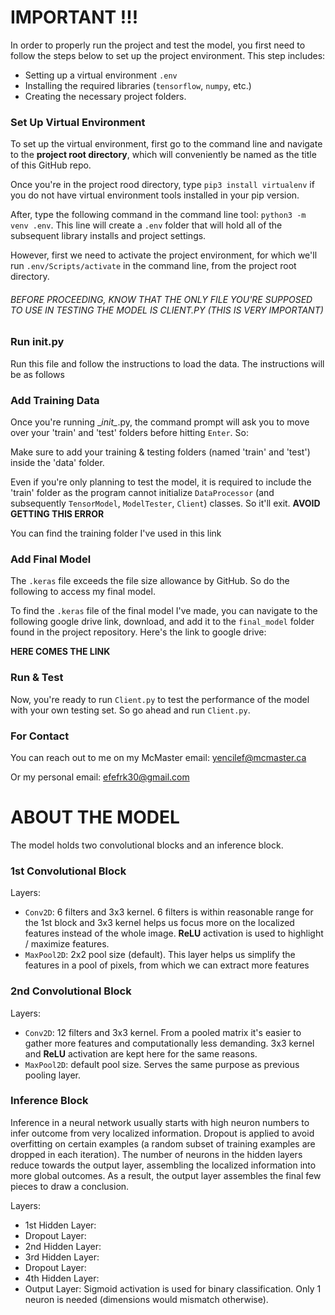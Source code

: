 IMPORTANT !!!
=============
In order to properly run the project and test the model, you first need to follow the steps below to set up the project environment. This step includes:

- Setting up a virtual environment `.env`
- Installing the required libraries (`tensorflow`, `numpy`, etc.)
- Creating the necessary project folders.

### Set Up Virtual Environment
To set up the virtual environment, first go to the command line and navigate to the **project root directory**, which will conveniently be named as the title of this GitHub repo.

Once you're in the project rood directory, type `pip3 install virtualenv` if you do not have virtual environment tools installed in your pip version. 

After, type the following command in the command line tool: `python3 -m venv .env`. This line will create a `.env` folder that will hold all of the subsequent library installs and project settings.

However, first we need to activate the project environment, for which we'll run `.env/Scripts/activate` in the command line, from the project root directory.

###### BEFORE PROCEEDING, KNOW THAT THE ONLY FILE YOU'RE SUPPOSED TO USE IN TESTING THE MODEL IS CLIENT.PY (THIS IS VERY IMPORTANT)

### Run __init__.py

Run this file and follow the instructions to load the data. The instructions will be as follows

### Add Training Data

Once you're running \__init\__.py, the command prompt will ask you to move over your 'train' and 'test' folders before hitting `Enter`. So:

Make sure to add your training & testing folders (named 'train' and 'test') inside the 'data' folder.

Even if you're only planning to test the model, it is required to include the 'train' folder as the program cannot initialize `DataProcessor` (and subsequently `TensorModel`, `ModelTester`, `Client`) classes. So it'll exit. **AVOID GETTING THIS ERROR**

You can find the training folder I've used in this link

### Add Final Model

The `.keras` file exceeds the file size allowance by GitHub. So do the following to access my final model.

To find the `.keras` file of the final model I've made, you can navigate to the following google drive link, download, and add it to the `final_model` folder found in the project repository. Here's the link to google drive:

**HERE COMES THE LINK**

### Run & Test

Now, you're ready to run `Client.py` to test the performance of the model with your own testing set. So go ahead and run `Client.py`.

### For Contact
You can reach out to me on my McMaster email: yencilef@mcmaster.ca

Or my personal email: efefrk30@gmail.com

ABOUT THE MODEL
===============

The model holds two convolutional blocks and an inference block.

### 1st Convolutional Block

Layers:

- `Conv2D`: 6 filters and 3x3 kernel. 6 filters is within reasonable range for the 1st block and 3x3 kernel helps us focus more on the localized features instead of the whole image. **ReLU** activation is used to highlight / maximize features.
- `MaxPool2D`: 2x2 pool size (default). This layer helps us simplify the features in a pool of pixels, from which we can extract more features

### 2nd Convolutional Block

Layers:

- `Conv2D`: 12 filters and 3x3 kernel. From a pooled matrix it's easier to gather more features and computationally less demanding. 3x3 kernel and **ReLU** activation are kept here for the same reasons.
- `MaxPool2D`: default pool size. Serves the same purpose as previous pooling layer. 

### Inference Block

Inference in a neural network usually starts with high neuron numbers to infer outcome from very localized information. Dropout is applied to avoid overfitting on certain examples (a random subset of training examples are dropped in each iteration). The number of neurons in the hidden layers reduce towards the output layer, assembling the localized information into more global outcomes. As a result, the output layer assembles the final few pieces to draw a conclusion.

Layers:
- 1st Hidden Layer:
- Dropout Layer:
- 2nd Hidden Layer: 
- 3rd Hidden Layer:
- Dropout Layer: 
- 4th Hidden Layer: 
- Output Layer: Sigmoid activation is used for binary classification. Only 1 neuron is needed (dimensions would mismatch otherwise).
